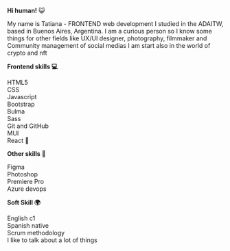 <b>Hi human!</b> 
😺

My name is Tatiana - FRONTEND web development I studied in the ADAITW, based in Buenos Aires, Argentina.
I am a curious person so I know some things for other fields like UX/UI designer, photography, filmmaker and Community management of social medias
I am start also in the world of crypto and nft

<b>Frontend skills 💻 </b>

HTML5
<br>
CSS
<br>
Javascript
<br>
Bootstrap
<br>
Bulma 
<br>
Sass
<br>
Git and GitHub
<br>
MUI
<br>
React 
🚀

<b>Other skills 📌</b>

Figma
<br>
Photoshop
<br>
Premiere Pro
<br>
Azure devops

<b>Soft Skill 🌍</b>

English c1
<br>
Spanish native
<br>
Scrum methodology
<br>
I like to talk about a lot of things 


